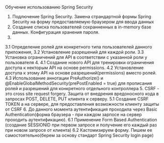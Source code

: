Обучение использованию Spring Security

1. Подлючение Spring Security. Замена страндартной формы Spring Security на форму предоставляемую браузером для ввода данных
2. Создание списка пользователей сохранненных в in-memory базе данных. Конфигурация хранения пароля.
3.
 3.1 Определение ролей для конкретного типа пользователей данного приложения, 
 3.2 Установление разрешений для каждой роли.
 3.3 Установка ограничений для API в соответствии с указанной роли у пользователя
4.
 4.1 Создание нового API для тренировки ограничения доступа к некторым API на основе permissions.
 4.2 Установление доступа к этому API на основе разрешений(permissions) вместо ролей.
 4.3 Использование аннотации PreAuthorize() и @EnableGlobalMethodSecurity(prePostEnabled = true)  для прописания ролей и разрешений для конкретного отдельного контроллера
 5. CSRF  - это cross site request forgery. Защита от внедрения вредоносного кода в запросах POST, DELETE, PUT клиента к серверу.
 5.1 Создание CSRF TOKEN а на сервере, для предоставления возможности клиенту защиты от CSRF
 6. До данного момента аутентификация проходила через Basic Authentication(форма браузера - при каждом зарпосе на сервер проходить аутентификацию). 
 6.1 Применение Form Based Authentication (создание SESSIONID при первом запросе и получение его каждый раз при новом запросе от клиента)
 6.2 Кастомизируем форму. Пишем ее самостоятельно(берем за основу стандарт Spring Security login page)
 
 